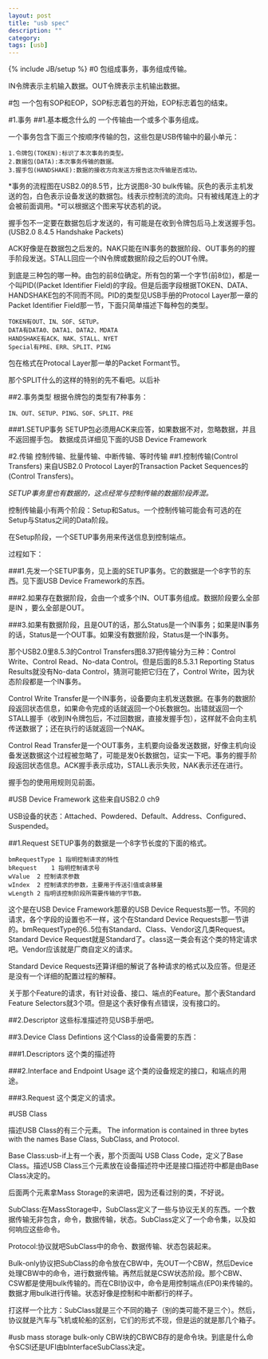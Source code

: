```yaml
---
layout: post
title: "usb spec"
description: ""
category: 
tags: [usb]
---
```

{% include JB/setup %}
#0
包组成事务，事务组成传输。

IN令牌表示主机输入数据。OUT令牌表示主机输出数据。

#包
一个包有SOP和EOP，SOP标志着包的开始，EOP标志着包的结束。

#1.事务
##1.基本概念什么的
一个传输由一个或多个事务组成。

一个事务包含下面三个按顺序传输的包，这些包是USB传输中的最小单元：

    1.令牌包(TOKEN):标识了本次事务的类型。
    2.数据包(DATA):本次事务传输的数据。
    3.握手包(HANDSHAKE):数据的接收方向发送方报告这次传输是否成功。

*事务的流程图在USB2.0的8.5节，比方说图8-30 bulk传输。灰色的表示主机发送的包，白色表示设备发送的数据包。线表示控制流的流向。只有被线尾连上的才会被前面调用。*可以根据这个图来写状态机的说。

握手包不一定要在数据包后才发送的，有可能是在收到令牌包后马上发送握手包。(USB2.0 8.4.5 Handshake Packets)

ACK好像是在数据包之后发的。NAK只能在IN事务的数据阶段、OUT事务的的握手阶段发送。STALL回应一个IN令牌或数据阶段之后的OUT令牌。

到底是三种包的哪一种。由包的前8位确定。所有包的第一个字节(前8位)，都是一个叫PID((Packet Identifier Field)的字段。但是后面字段根据TOKEN、DATA、HANDSHAKE包的不同而不同。PID的类型见USB手册的Protocol Layer那一章的Packet Identifier Field那一节，下面只简单描述下每种包的类型。

    TOKEN有OUT、IN、SOF、SETUP。
    DATA有DATA0、DATA1、DATA2、MDATA
    HANDSHAKE有ACK、NAK、STALL、NYET
    Special有PRE、ERR、SPLIT、PING

包在格式在Protocal Layer那一单的Packet Formant节。

那个SPLIT什么的这样的特别的先不看吧。以后补

##2.事务类型
根据令牌包的类型有7种事务：

    IN、OUT、SETUP、PING、SOF、SPLIT、PRE

###1.SETUP事务
SETUP包必须用ACK来应答，如果数据不对，忽略数据，并且不返回握手包。
数据成员详细见下面的USB Device Framework

#2.传输
控制传输、批量传输、中断传输、等时传输
##1.控制传输(Control Transfers)
来自USB2.0 Protocol Layer的Transaction Packet Sequences的(Control Transfers)。

*SETUP事务里也有数据的，这点经常与控制传输的数据阶段弄混。*

控制传输最小有两个阶段：Setup和Satus。一个控制传输可能会有可选的在Setup与Status之间的Data阶段。

在Setup阶段，一个SETUP事务用来传送信息到控制端点。

过程如下：

###1.先发一个SETUP事务，见上面的SETUP事务。它的数据是一个8字节的东西。见下面USB Device Framework的东西。

###2.如果存在数据阶段，会由一个或多个IN、OUT事务组成。数据阶段要么全部是IN
，要么全部是OUT。

###3.如果有数据阶段，且是OUT的话，那么Status是一个IN事务；如果是IN事务的话，Status是一个OUT事。如果没有数据阶段，Status是一个IN事务。

那个USB2.0里8.5.3的Control Transfers图8.37把传输分为三种：Control Write、Control Read、No-data Control。但是后面的8.5.3.1 Reporting Status Results就没有No-data Control，猜测可能把它归在了，Control Write，因为状态阶段都是一个IN事务。

Control Write Transfer是一个IN事务，设备要向主机发送数据。在事务的数据阶段返回状态信息，如果命令完成的话就返回一个0长数据包。出错就返回一个STALL握手（收到IN令牌包后，不过回数据，直接发握手包），这样就不会向主机传送数据了；还在执行的话就返回一个NAK。

Control Read Transfer是一个OUT事务，主机要向设备发送数据，好像主机向设备发送数据这个过程被忽略了，可能是发0长数据包，证实一下吧。事务的握手阶段返回状态信息。ACK握手表示成功，STALL表示失败，NAK表示还在进行。

握手包的使用用规则见前面。

#USB Device Framework
这些来自USB2.0 ch9

USB设备的状态：Attached、Powdered、Default、Address、Configured、Suspended。



##1.Request
SETUP事务的数据是一个8字节长度的下面的格式。

    bmRequestType 1 指明控制请求的特性
    bRequest	1 指明控制请求号
    wValue	2 控制请求参数
    wIndex	2 控制请求的参数，主要用于传送引值或衾移量
    wLength	2 指明该控制阶段所需要传输的字节数。

这个是在USB Device Framework那章的USB Device Requests那一节。不同的请求，各个字段的设置也不一样，这个在Standard Device Requests那一节讲的。bmRequestType的6..5位有Standard、Class、Vendor这几类Request。Standard Device Request就是Standard了。class这一类会有这个类的特定请求吧。Vendor应该就是厂商自定义的请求。

Standard Device Requests还算详细的解说了各种请求的格式以及应答。但是还是没有一个详细的配置过程的解释。

关于那个Feature的请求，有针对设备、接口、端点的Feature。那个表Standard Feature Selectors就3个项。但是这个表好像有点错误，没有接口的。

##2.Descriptor
这些标准描述符见USB手册吧。

##3.Device Class Defintions
这个Class的设备需要的东西：

###1.Descriptors
这个类的描述符

###2.Interface and Endpoint Usage
这个类的设备规定的接口，和端点的用途。

###3.Request
这个类定义的请求。

#USB Class

描述USB Class的有三个元素。 The information is contained in three bytes with the names Base Class, SubClass, and Protocol.

Base Class:usb-if上有一个表，那个页面叫 USB Class Code，定义了Base Class。描述USB Class三个元素放在设备描述符中还是接口描述符中都是由Base Class决定的。

后面两个元素拿Mass Storage的来讲吧，因为还看过别的类，不好说。

SubClass:在MassStorage中，SubClass定义了一些与协议无关的东西。一个数据传输无非包含，命令，数据传输，状态。SubClass定义了一个命令集，以及如何响应这些命令。

Protocol:协议就吧SubClass中的命令、数据传输、状态包装起来。

Bulk-only协议把SubClass的命令放在CBW中，先OUT一个CBW，然后Device处理CBW中的命令，进行数据传输。再然后就是CSW状态阶段。那个CBW、CSW都是使用bulk传输的。而在CBI协议中，命令是用控制端点(EP0)来传输的。数据才用bulk进行传输。状态好像是控制和中断都行的样子。

打这样一个比方：SubClass就是三个不同的箱子（别的类可能不是三个）。然后，协议就是汽车与飞机或轮船的区别，它们的形式不现，但是运的就是那几个箱子。

#usb mass storage bulk-only
CBW块的CBWCB存的是命令块。到底是什么命令SCSI还是UFI由bInterfaceSubClass决定。
